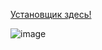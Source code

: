 
[Установщик здесь! ](https://github.com/MaKrotos/VKUI3/releases/tag/0.1.4.3)


![image](https://github.com/MaKrotos/VKUI3/assets/43302537/92fdfc4a-9755-4ad1-a6e6-529da307c991)
